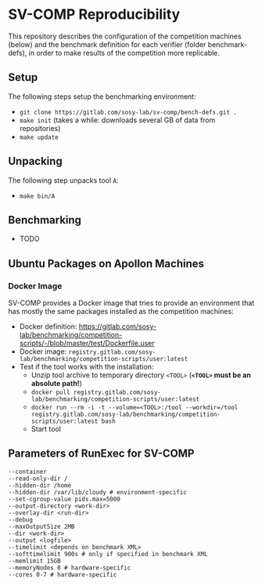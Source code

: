 # SV-COMP Reproducibility
This repository describes the configuration of the competition machines (below)
and the benchmark definition for each verifier (folder benchmark-defs),
in order to make results of the competition more replicable.


## Setup
The following steps setup the benchmarking environment:
- `git clone https://gitlab.com/sosy-lab/sv-comp/bench-defs.git .`
- `make init` (takes a while: downloads several GB of data from repositories)
- `make update`

## Unpacking
The following step unpacks tool `A`:
- `make bin/A`

## Benchmarking
- TODO

## Ubuntu Packages on Apollon Machines

### Docker Image
SV-COMP provides a Docker image that tries to provide an environment
that has mostly the same packages installed as the competition machines:
- Docker definition: https://gitlab.com/sosy-lab/benchmarking/competition-scripts/-/blob/master/test/Dockerfile.user
- Docker image: `registry.gitlab.com/sosy-lab/benchmarking/competition-scripts/user:latest`
- Test if the tool works with the installation:
  - Unzip tool archive to temporary directory `<TOOL>` (**`<TOOL>` must be an absolute path!**)
  - `docker pull registry.gitlab.com/sosy-lab/benchmarking/competition-scripts/user:latest`
  - `docker run --rm -i -t --volume=<TOOL>:/tool --workdir=/tool registry.gitlab.com/sosy-lab/benchmarking/competition-scripts/user:latest bash`
  - Start tool


## Parameters of RunExec for SV-COMP
<!-- Fetch latest version from the Ansible configuration for the competition machines:
https://gitlab.com/sosy-lab/admin/sysadmin/ansible/-/blob/master/roles/vcloud-worker/templates/Config.j2
Last synchronized: 2020-12-05 from commit 670c4eb
-->

```
--container
--read-only-dir /
--hidden-dir /home
--hidden-dir /var/lib/cloudy # environment-specific
--set-cgroup-value pids.max=5000
--output-directory <work-dir>
--overlay-dir <run-dir>
--debug
--maxOutputSize 2MB
--dir <work-dir>
--output <logfile>
--timelimit <depends on benchmark XML>
--softtimelimit 900s # only if specified in benchmark XML
--memlimit 15GB
--memoryNodes 0 # hardware-specific
--cores 0-7 # hardware-specific
```


